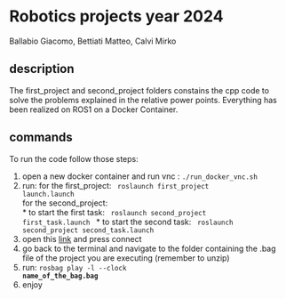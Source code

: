 # Robotics projects year 2024
Ballabio Giacomo, Bettiati Matteo, Calvi Mirko

## description
The first_project and second_project folders constains the cpp code to solve the problems explained in the relative power points.
Everything has been realized on ROS1 on a Docker Container.

## commands
To run the code follow those steps:
1. open a new docker container and run vnc : <code>./run_docker_vnc.sh</code>
3. run: for the first_project: <code> roslaunch first_project launch.launch </code>  
        for the second_project:  
            * to start the first task: <code> roslaunch second_project first_task.launch </code>
            * to start the second task: <code> roslaunch second_project second_task.launch </code>
4. open this [link](http://localhost:8080/vnc.html) and press connect
5. go back to the terminal and navigate to the folder containing the .bag file of the project you are executing (remember to unzip)
6. run: <code>rosbag play -l --clock <strong>name_of_the_bag.bag</strong></code>
7. enjoy